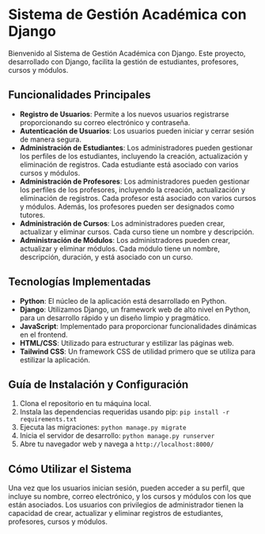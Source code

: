 # Sistema de Gestión Académica con Django

Bienvenido al Sistema de Gestión Académica con Django.
Este proyecto, desarrollado con Django, facilita la gestión de
estudiantes, profesores, cursos y módulos.

## Funcionalidades Principales

- **Registro de Usuarios**: Permite a los nuevos usuarios registrarse proporcionando su correo electrónico y contraseña.
- **Autenticación de Usuarios**: Los usuarios pueden iniciar y cerrar sesión de manera segura.
- **Administración de Estudiantes**: Los administradores pueden gestionar los perfiles de los estudiantes, incluyendo la
  creación, actualización y eliminación de registros. Cada estudiante está asociado con varios cursos y módulos.
- **Administración de Profesores**: Los administradores pueden gestionar los perfiles de los profesores, incluyendo la
  creación, actualización y eliminación de registros. Cada profesor está asociado con varios cursos y módulos. Además,
  los profesores pueden ser designados como tutores.
- **Administración de Cursos**: Los administradores pueden crear, actualizar y eliminar cursos. Cada curso tiene un
  nombre y descripción.
- **Administración de Módulos**: Los administradores pueden crear, actualizar y eliminar módulos. Cada módulo tiene un
  nombre, descripción, duración, y está asociado con un curso.

## Tecnologías Implementadas

- **Python**: El núcleo de la aplicación está desarrollado en Python.
- **Django**: Utilizamos Django, un framework web de alto nivel en Python, para un desarrollo rápido y un diseño limpio
  y pragmático.
- **JavaScript**: Implementado para proporcionar funcionalidades dinámicas en el frontend.
- **HTML/CSS**: Utilizado para estructurar y estilizar las páginas web.
- **Tailwind CSS**: Un framework CSS de utilidad primero que se utiliza para estilizar la aplicación.

## Guía de Instalación y Configuración

1. Clona el repositorio en tu máquina local.
2. Instala las dependencias requeridas usando pip: `pip install -r requirements.txt`
3. Ejecuta las migraciones: `python manage.py migrate`
4. Inicia el servidor de desarrollo: `python manage.py runserver`
5. Abre tu navegador web y navega a `http://localhost:8000/`

## Cómo Utilizar el Sistema

Una vez que los usuarios inician sesión, pueden acceder a su perfil, que incluye su nombre, correo electrónico, y los
cursos y módulos con los que están asociados. Los usuarios con privilegios de administrador tienen la capacidad de
crear, actualizar y eliminar registros de estudiantes, profesores, cursos y módulos.